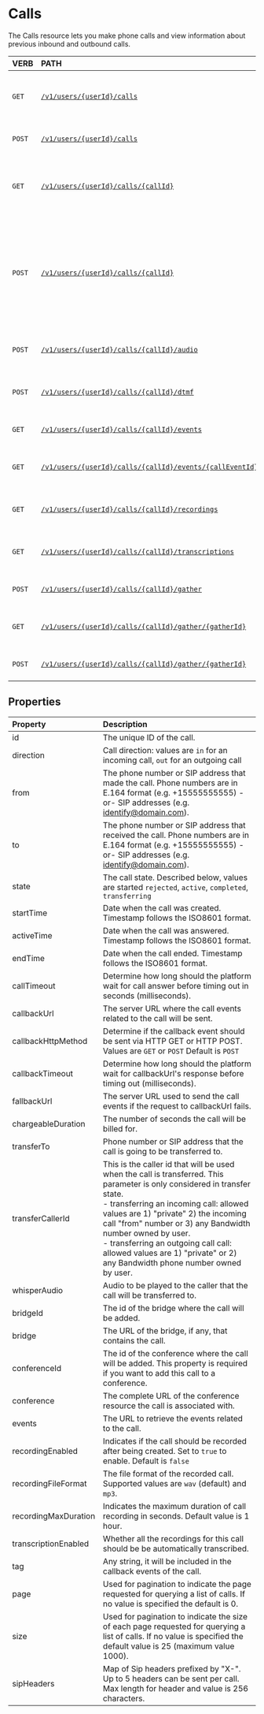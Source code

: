 # Calls
The Calls resource lets you make phone calls and view information about previous inbound and outbound calls.

| VERB                           | PATH                                                                                      | Description                                                                                                                     |
|:-------------------------------|:------------------------------------------------------------------------------------------|:--------------------------------------------------------------------------------------------------------------------------------|
| <code class="get">GET </code>  | [`/v1/users/{userId}/calls`](getCalls.md)                                                 | Get a list of previous calls that were made or received                                                                         |
| <code class="post">POST</code> | [`/v1/users/{userId}/calls`](postCalls.md)                                                | Create an outbound phone call                                                                                                   |
| <code class="get">GET </code>  | [`/v1/users/{userId}/calls/{callId}`](getCallsCallId.md)                                  | Get information about a call that was made or received                                                                          |
| <code class="post">POST</code> | [`/v1/users/{userId}/calls/{callId}`](postCallsCallId.md)                                 | Manage an active phone call. E.g. Answer an incoming call, reject an incoming call, turn on / off recording, transfer, hang up. |
| <code class="post">POST</code> | [`/v1/users/{userId}/calls/{callId}/audio`](postCallsCallIdAudio.md)                      | Play an audio or speak a sentence in a call                                                                                     |
| <code class="post">POST</code> | [`/v1/users/{userId}/calls/{callId}/dtmf`](postCallsCallIdDTMF.md)                        | Send DTMF (phone keypad digit presses)                                                                                          |
| <code class="get">GET </code>  | [`/v1/users/{userId}/calls/{callId}/events`](getCallsCallIdEvents.md)                     | Gets the list of call events for a call                                                                                         |
| <code class="get">GET </code>  | [`/v1/users/{userId}/calls/{callId}/events/{callEventId}`](getCallsCallIdEventsEventId)   | Gets information about one call event                                                                                           |
| <code class="get">GET </code>  | [`/v1/users/{userId}/calls/{callId}/recordings`](getCallsCallIdRecordings.md)             | Retrieve all recordings related to the call                                                                                     |
| <code class="get">GET </code>  | [`/v1/users/{userId}/calls/{callId}/transcriptions`](getCallsCallIdTranscriptions.md)     | Retrieve all transcriptions related to the call                                                                                 |
| <code class="post">POST</code> | [`/v1/users/{userId}/calls/{callId}/gather`](postCallsCallIdGather.md)                    | Gather the DTMF digits pressed                                                                                                  |
| <code class="get">GET </code>  | [`/v1/users/{userId}/calls/{callId}/gather/{gatherId}`](getCallsCallIdGatherGatherId.md)  | Get the gather DTMF parameters and results                                                                                      |
| <code class="post">POST</code> | [`/v1/users/{userId}/calls/{callId}/gather/{gatherId}`](postCallsCallIdGatherGatherId.md) | Update the gather (Stop Gather)                                                                                                 |

## Properties
| Property             | Description                                                                                                                                                                                                                                                                                                                                                                                            |
|:---------------------|:-------------------------------------------------------------------------------------------------------------------------------------------------------------------------------------------------------------------------------------------------------------------------------------------------------------------------------------------------------------------------------------------------------|
| id                   | The unique ID of the call.                                                                                                                                                                                                                                                                                                                                                                             |
| direction            | Call direction: values are `in` for an incoming call, `out` for an outgoing call                                                                                                                                                                                                                                                                                                                       |
| from                 | The phone number or SIP address that made the call. Phone numbers are in E.164 format (e.g. +15555555555) -or- SIP addresses (e.g. identify@domain.com).                                                                                                                                                                                                                                               |
| to                   | The phone number or SIP address that received the call. Phone numbers are in E.164 format (e.g. +15555555555) -or- SIP addresses (e.g. identify@domain.com).                                                                                                                                                                                                                                           |
| state                | The call state. Described below, values are started `rejected`, `active`, `completed`, `transferring`                                                                                                                                                                                                                                                                                                  |
| startTime            | Date when the call was created. Timestamp follows the ISO8601 format.                                                                                                                                                                                                                                                                                                                                  |
| activeTime           | Date when the call was answered. Timestamp follows the ISO8601 format.                                                                                                                                                                                                                                                                                                                                 |
| endTime              | Date when the call ended. Timestamp follows the ISO8601 format.                                                                                                                                                                                                                                                                                                                                        |
| callTimeout          | Determine how long should the platform wait for call answer before timing out in seconds (milliseconds).                                                                                                                                                                                                                                                                                               |
| callbackUrl          | The server URL where the call events related to the call will be sent.                                                                                                                                                                                                                                                                                                                                 |
| callbackHttpMethod   | Determine if the callback event should be sent via HTTP GET or HTTP POST. Values are <code class="get">GET</code> or <code class="post">POST</code> Default is <code class="post">POST</code>                                                                                                                                                                                                          |
| callbackTimeout      | Determine how long should the platform wait for callbackUrl's response before timing out (milliseconds).                                                                                                                                                                                                                                                                                               |
| fallbackUrl          | The server URL used to send the call events if the request to callbackUrl fails.                                                                                                                                                                                                                                                                                                                       |
| chargeableDuration   | The number of seconds the call will be billed for.                                                                                                                                                                                                                                                                                                                                                     |
| transferTo           | Phone number or SIP address that the call is going to be transferred to.                                                                                                                                                                                                                                                                                                                               |
| transferCallerId     | This is the caller id that will be used when the call is transferred. This parameter is only considered in transfer state. <br>- transferring an incoming call: allowed values are 1) "private" 2) the incoming call "from" number or 3) any Bandwidth number owned by user. <br>- transferring an outgoing call call: allowed values are 1) "private" or 2) any Bandwidth phone number owned by user. |
| whisperAudio         | Audio to be played to the caller that the call will be transferred to.                                                                                                                                                                                                                                                                                                                                 |
| bridgeId             | The id of the bridge where the call will be added.                                                                                                                                                                                                                                                                                                                                                     |
| bridge               | The URL of the bridge, if any, that contains the call.                                                                                                                                                                                                                                                                                                                                                 |
| conferenceId         | The id of the conference where the call will be added. This property is required if you want to add this call to a conference.                                                                                                                                                                                                                                                                         |
| conference           | The complete URL of the conference resource the call is associated with.                                                                                                                                                                                                                                                                                                                               |
| events               | The URL to retrieve the events related to the call.                                                                                                                                                                                                                                                                                                                                                    |
| recordingEnabled     | Indicates if the call should be recorded after being created. Set to `true` to enable. Default is `false`                                                                                                                                                                                                                                                                                              |
| recordingFileFormat  | The file format of the recorded call. Supported values are `wav` (default) and `mp3`.                                                                                                                                                                                                                                                                                                                  |
| recordingMaxDuration | Indicates the maximum duration of call recording in seconds. Default value is 1 hour.                                                                                                                                                                                                                                                                                                                  |
| transcriptionEnabled | Whether all the recordings for this call should be be automatically transcribed.                                                                                                                                                                                                                                                                                                                       |
| tag                  | Any string, it will be included in the callback events of the call.                                                                                                                                                                                                                                                                                                                                    |
| page                 | Used for pagination to indicate the page requested for querying a list of calls. If no value is specified the default is 0.                                                                                                                                                                                                                                                                            |
| size                 | Used for pagination to indicate the size of each page requested for querying a list of calls. If no value is specified the default value is 25 (maximum value 1000).                                                                                                                                                                                                                                   |
| sipHeaders           | Map of Sip headers prefixed by "X-". Up to 5 headers can be sent per call. Max length for header and value is 256 characters.                                                                                                                                                                                                                                                                          |
